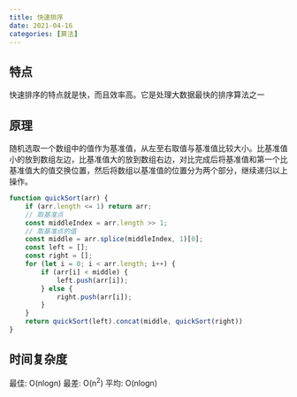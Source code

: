 ```yaml
---
title: 快速排序
date: 2021-04-16
categories: [算法]
---
```


## 特点

快速排序的特点就是快，而且效率高。它是处理大数据最快的排序算法之一

## 原理

随机选取一个数组中的值作为基准值，从左至右取值与基准值比较大小。比基准值小的放到数组左边，比基准值大的放到数组右边，对比完成后将基准值和第一个比基准值大的值交换位置，然后将数组以基准值的位置分为两个部分，继续递归以上操作。

```js
function quickSort(arr) {
    if (arr.length <= 1) return arr;
    // 取基准点
    const middleIndex = arr.length >> 1;
    // 取基准点的值
    const middle = arr.splice(middleIndex, 1)[0];
    const left = [];
    const right = [];
    for (let i = 0; i < arr.length; i++) {
        if (arr[i] < middle) {
            left.push(arr[i]);
        } else {
            right.push(arr[i]);
        }
    }
    return quickSort(left).concat(middle, quickSort(right))
}   
```

## 时间复杂度

最佳: O(nlogn) 最差: O(n<sup>2</sup>) 平均: O(nlogn)